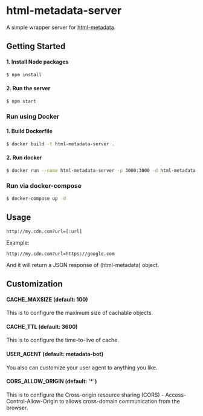 # html-metadata-server

A simple wrapper server for [html-metadata](https://github.com/wikimedia/html-metadata).

## Getting Started

#### 1. Install Node packages

```sh
$ npm install
```

#### 2. Run the server

```sh
$ npm start
```

### Run using Docker

#### 1. Build Dockerfile

```sh
$ docker build -t html-metadata-server .
```

#### 2. Run docker

```sh
$ docker run --name html-metadata-server -p 3000:3000 -d html-metadata-server
```

### Run via docker-compose

```sh
$ docker-compose up -d
```

## Usage

`http://my.cdn.com?url=[:url]`

Example:

`http://my.cdn.com?url=https://google.com`

And it will return a JSON response of (html-metadata) object.

## Customization

#### CACHE_MAXSIZE (default: 100)

This is to configure the maximum size of cachable objects.

#### CACHE_TTL (default: 3600)

This is to configure the time-to-live of cache.

#### USER_AGENT (default: metadata-bot)

You also can customize your user agent to anything you like.

#### CORS_ALLOW_ORIGIN (default: '*')

This is to configure the Cross-origin resource sharing (CORS) - Access-Control-Allow-Origin to allows cross-domain communication from the browser.
